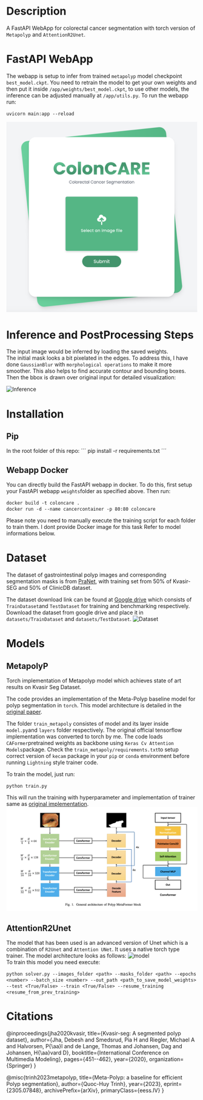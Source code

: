 # Description

A FastAPI WebApp for colorectal cancer segmentation with torch version of `Metapolyp` and `AttentionR2Unet`. 

# FastAPI WebApp
The webapp is setup to infer from trained `metapolyp` model checkpoint `best_model.ckpt`. You need to retrain the model to get your own weights and then put it inside `/app/weights/best_model.ckpt`, to use other models, the inference can be adjusted manually at `/app/utils.py`. 
To run the webapp run:  
```
uvicorn main:app --reload
```  
![WebApp](/media/webapp.png)

# Inference and PostProcessing Steps
The input image would be inferred by loading the saved weights.  
The initial mask looks a bit pixelated in the edges. To address this, I have done `GaussianBlur` with `morphological operations` to make it more smoother. This also helps to find accurate contour and bounding boxes.  
Then the bbox is drawn over original input for detailed visualization:  

![Inference](/media/inference.png)

# Installation
## Pip
In the root folder of this repo: 
´´´
pip install -r requirements.txt
´´´

## Webapp Docker
You can directly build the FastAPI webapp in docker. To do this, first setup your FastAPI webapp `weights`folder as specified above. Then run:  
```
docker build -t coloncare .
docker run -d --name cancercontainer -p 80:80 coloncare
```
Please note you need to manually execute the training script for each folder to train them. I dont provide Docker image for this task Refer to model informations below.

# Dataset 
The dataset of gastrointestinal polyp images and corresponding segmentation masks is from [PraNet](https://github.com/DengPingFan/PraNet), with training set from 50% of Kvasir-SEG and 50% of ClinicDB dataset.

The dataset download link can be found at [Google drive](https://drive.google.com/drive/folders/10SYLHNvO0fSrhhVhj5U-cFgOnTH5uGJf) which consists of `TrainDataset`and `TestDataset` for training and benchmarking respectively. Download the dataset from google drive and place it in `datasets/TrainDataset` and `datasets/TestDataset`.
![Dataset](/media/dataset.png)

# Models
## MetapolyP

Torch implementation of Metapolyp model which achieves state of art results on Kvasir Seg Dataset. 

 
 The code provides an implementation of the Meta-Polyp baseline model for polyp segmentation in `torch`. This model architecture is detailed in the [original paper](https://arxiv.org/pdf/2305.07848v3.pdf).

   The folder `train_metapoly` consistes of model and its layer inside `model.py`and `layers` folder respectively. The original official tensorflow implementation was converted to torch by me. The code loads `CAFormer`pretrained weights as backbone using `Keras Cv Attention Models`package. Check the `train_metapoly/requirements.txt`to setup correct version of `kecam` package in your `pip` or `conda` environment before running `Lightning` style trainer code.
   
   To train the model, just run:  
   ```
   python train.py
   ```
   This will run the training with hyperparameter and implementation of trainer same as [original implementation](https://github.com/huyquoctrinh/MetaPolyp-CBMS2023/tree/main).
   ![model_metapoly](/media/model1.png)
## AttentionR2Unet

The model that has been used is an advanced version of Unet which is a combination of `R2Unet` and `Attention UNet`. It uses a native torch type trainer. The model architecture looks as follows:
  ![model](/media/model.png)  
  To train this model you need execute:  
  ```
  python solver.py --images_folder <path> --masks_folder <path> --epochs <number> --batch_size <number> --out_path <path_to_save_model_weights> --test <True/False> --train <True/False> --resume_training <resume_from_prev_training>
  ```

# Citations
@inproceedings{jha2020kvasir, title={Kvasir-seg: A segmented polyp dataset}, author={Jha, Debesh and Smedsrud, Pia H and Riegler, Michael A and Halvorsen, P{\aa}l and de Lange, Thomas and Johansen, Dag and Johansen, H{\aa}vard D}, booktitle={International Conference on Multimedia Modeling}, pages={451--462}, year={2020}, organization={Springer} }  

@misc{trinh2023metapolyp,
      title={Meta-Polyp: a baseline for efficient Polyp segmentation}, 
      author={Quoc-Huy Trinh},
      year={2023},
      eprint={2305.07848},
      archivePrefix={arXiv},
      primaryClass={eess.IV}
}
